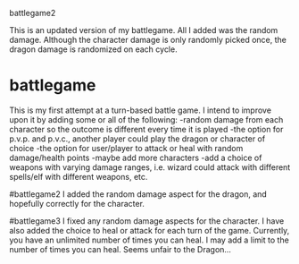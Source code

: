 battlegame2

This is an updated version of my battlegame.
All I added was the random damage. Although the character damage is only randomly picked once, the dragon damage is 
randomized on each cycle.

# battlegame
This is my first attempt at a turn-based battle game.
I intend to improve upon it by adding some or all of the following:
  -random damage from each character so the outcome is different every time it is played
  -the option for p.v.p. and p.v.c., another player could play the dragon or character of choice
  -the option for user/player to attack or heal with random damage/health points
  -maybe add more characters
  -add a choice of weapons with varying damage ranges, i.e. wizard could attack with different spells/elf with different weapons, etc.

#battlegame2
  I added the random damage aspect for the dragon, and hopefully correctly for the character.
  
 #battlegame3
  I fixed any random damage aspects for the character.
  I have also added the choice to heal or attack for each turn of the game. Currently, you have an unlimited number of times you can heal. I may add 
  a limit to the number of times you can heal. Seems unfair to the Dragon...
